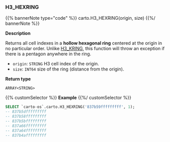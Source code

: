 ### H3_HEXRING

{{% bannerNote type="code" %}}
carto.H3_HEXRING(origin, size)
{{%/ bannerNote %}}

**Description**

Returns all cell indexes in a **hollow hexagonal ring** centered at the origin in no particular order. Unlike [H3_KRING](#h3_kring), this function will throw an exception if there is a pentagon anywhere in the ring.

* `origin`: `STRING` H3 cell index of the origin.
* `size`: `INT64` size of the ring (distance from the origin).

**Return type**

`ARRAY<STRING>`

{{% customSelector %}}
**Example**
{{%/ customSelector %}}

```sql
SELECT `carto-os`.carto.H3_HEXRING('837b59fffffffff', 1);
-- 837b5dfffffffff
-- 837b58fffffffff
-- 837b5bfffffffff
-- 837a66fffffffff
-- 837a64fffffffff
-- 837b4afffffffff
```
